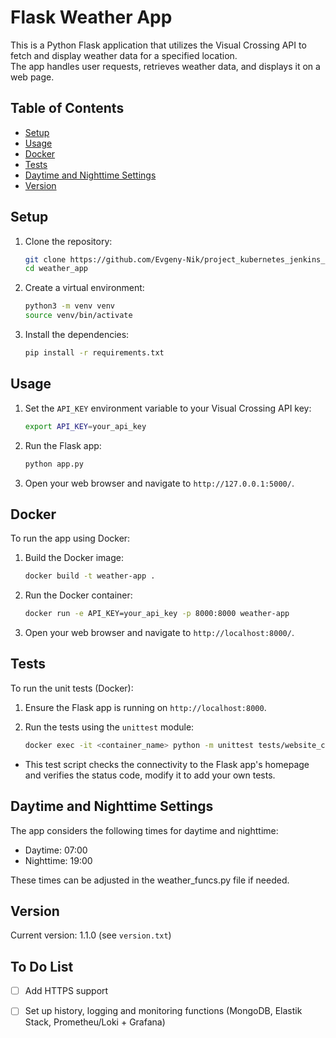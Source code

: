 # Flask Weather App

This is a Python Flask application that utilizes the Visual Crossing API to fetch and display weather data for a specified location. \
The app handles user requests, retrieves weather data, and displays it on a web page.


## Table of Contents

- [Setup](#setup)
- [Usage](#usage)
- [Docker](#docker)
- [Tests](#tests)
- [Daytime and Nighttime Settings](#daytime-and-nighttime-settings)
- [Version](#version)

## Setup

1. Clone the repository:
   ```sh
   git clone https://github.com/Evgeny-Nik/project_kubernetes_jenkins_docker_ci_cd
   cd weather_app
   ```

2. Create a virtual environment:
   ```sh
   python3 -m venv venv
   source venv/bin/activate
   ```

3. Install the dependencies:
   ```sh
   pip install -r requirements.txt
   ```

## Usage

1. Set the `API_KEY` environment variable to your Visual Crossing API key:
   ```sh
   export API_KEY=your_api_key
   ```

2. Run the Flask app:
   ```sh
   python app.py
   ```

3. Open your web browser and navigate to `http://127.0.0.1:5000/`.

## Docker

To run the app using Docker:

1. Build the Docker image:
   ```sh
   docker build -t weather-app .
   ```

2. Run the Docker container:
   ```sh
   docker run -e API_KEY=your_api_key -p 8000:8000 weather-app
   ```

3. Open your web browser and navigate to `http://localhost:8000/`.

## Tests

To run the unit tests (Docker):

1. Ensure the Flask app is running on `http://localhost:8000`.

2. Run the tests using the `unittest` module:
   ```sh
   docker exec -it <container_name> python -m unittest tests/website_connectivity_unittest.py
   ```

- This test script checks the connectivity to the Flask app's homepage and verifies the status code, modify it to add your own tests.

## Daytime and Nighttime Settings

The app considers the following times for daytime and nighttime:

-  Daytime: 07:00
-  Nighttime: 19:00

These times can be adjusted in the weather_funcs.py file if needed.

## Version

Current version: 1.1.0 (see `version.txt`)

## To Do List

- [ ] Add HTTPS support
- [ ] Set up history, logging and monitoring functions (MongoDB, Elastik Stack, Prometheu/Loki + Grafana)

